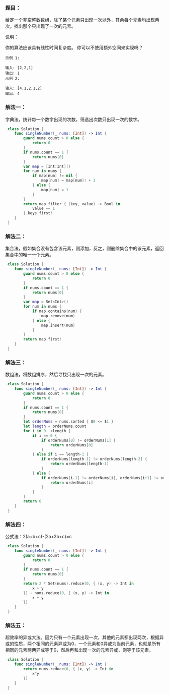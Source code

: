 ### 题目：

给定一个非空整数数组，除了某个元素只出现一次以外，其余每个元素均出现两次。找出那个只出现了一次的元素。

说明：

你的算法应该具有线性时间复杂度。 你可以不使用额外空间来实现吗？

```
示例 1:

输入: [2,2,1]
输出: 1
示例 2:

输入: [4,1,2,1,2]
输出: 4
```

### 解法一：

字典法，统计每一个数字出现的次数，筛选出次数只出现一次的数字。

```swift
 class Solution {
    func singleNumber(_ nums: [Int]) -> Int {
        guard nums.count > 0 else {
            return 0
        }
        if nums.count == 1 {
            return nums[0]
        }
        var map = [Int:Int]()
        for num in nums {
            if map[num] != nil {
                map[num] = map[num]! + 1
            } else {
                map[num] = 1
            }
        }
        return map.filter { (key, value) -> Bool in
            value == 1
        }.keys.first!
    }
 }
```

### 解法二：

集合法，假如集合没有包含该元素，则添加，反之，则删除集合中的该元素，返回集合中的唯一一个元素。

```swift
 class Solution {
    func singleNumber(_ nums: [Int]) -> Int {
        guard nums.count > 0 else {
            return 0
        }
        if nums.count == 1 {
            return nums[0]
        }
        var map = Set<Int>()
        for num in nums {
            if map.contains(num) {
                map.remove(num)
            } else {
                map.insert(num)
            }
        }
        return map.first!
    }
 }
```

### 解法三：

数组法，将数组排序，然后寻找只出现一次的元素。

```swift
 class Solution {
    func singleNumber(_ nums: [Int]) -> Int {
        guard nums.count > 0 else {
            return 0
        }
        if nums.count == 1 {
            return nums[0]
        }
        let orderNums = nums.sorted { $0 <= $1 }
        let length = orderNums.count
        for i in 0..<length {
            if i == 0 {
                if orderNums[0] != orderNums[1] {
                    return orderNums[0]
                }
            } else if i == length-1 {
                if orderNums[length-1] != orderNums[length-2] {
                    return orderNums[length-1]
                }
            } else {
                if orderNums[i-1] != orderNums[i], orderNums[i+1] != orderNums[i] {
                    return orderNums[i]
                }
            }
        }
        return 0
    }
 }
```

### 解法四：

公式法：2(a+b+c)-(2a+2b+c)=c

```swift
 class Solution {
    func singleNumber(_ nums: [Int]) -> Int {
        guard nums.count > 0 else {
            return 0
        }
        if nums.count == 1 {
            return nums[0]
        }
        return 2 * Set(nums).reduce(0, { (x, y) -> Int in
            x + y
        }) - nums.reduce(0, { (x, y) -> Int in
            x + y
        })
    }
 }
```

### 解法五：

超效率的异或大法。因为只有一个元素出现一次，其他的元素都出现两次，根据异或的性质，两个相同的元素异或为0，一个元素和0异或为当前元素，也就是所有相同的元素两两异或等于0，然后再和出现一次的元素异或，则等于该元素。

```swift
 class Solution {
    func singleNumber(_ nums: [Int]) -> Int {
        return nums.reduce(0, { (x, y) -> Int in
            x^y
        })
    }
 }
```
